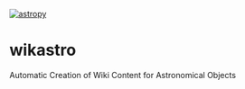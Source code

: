 [![astropy](http://img.shields.io/badge/powered%20by-AstroPy-orange.svg?style=flat)](http://www.astropy.org/)
# wikastro
Automatic Creation of Wiki Content for Astronomical Objects
